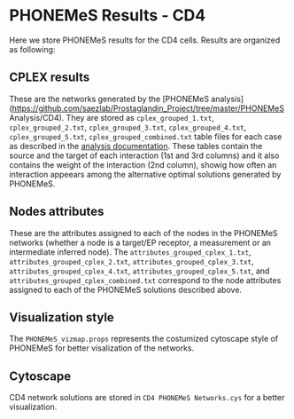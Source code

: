 # PHONEMeS Results - CD4
Here we store PHONEMeS results for the CD4 cells. Results are organized as following:
 
## CPLEX results
 
These are the networks generated by the [PHONEMeS analysis](https://github.com/saezlab/Prostaglandin_Project/tree/master/PHONEMeS Analysis/CD4). They are stored as `cplex_grouped_1.txt`, `cplex_grouped_2.txt`, `cplex_grouped_3.txt`, `cplex_grouped_4.txt`, `cplex_grouped_5.txt`, `cplex_grouped_combined.txt` table files for each case as described in the [analysis documentation](https://github.com/saezlab/Prostaglandin_Project/blob/master/PHONEMeS-Analysis/CD4/README.md). These tables contain the source and the target of each interaction (1st and 3rd columns) and it also contains the weight of the interaction (2nd column), showig how often an interaction appeears among the alternative optimal solutions generated by PHONEMeS.
 
## Nodes attributes
 
These are the attributes assigned to each of the nodes in the PHONEMeS networks (whether a node is a target/EP receptor, a measurement or an intermediate inferred node). The `attributes_grouped_cplex_1.txt`, `attributes_grouped_cplex_2.txt`, `attributes_grouped_cplex_3.txt`, `attributes_grouped_cplex_4.txt`, `attributes_grouped_cplex_5.txt`, and `attributes_grouped_cplex_combined.txt` correspond to the node attributes assigned to each of the PHONEMeS solutions described above.

## Visualization style

The `PHONEMeS_vizmap.props` represents the costumized cytoscape style of PHONEMeS for better visalization of the networks.

## Cytoscape

CD4 network solutions are stored in `CD4 PHONEMeS Networks.cys` for a better visualization.
